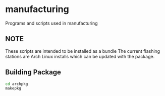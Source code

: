 # manufacturing
Programs and scripts used in manufacturing

## NOTE

These scripts are intended to be installed as a bundle
The current flashing stations are Arch Linux installs which can be updated with the package.

## Building Package

```bash
cd archpkg
makepkg
```

